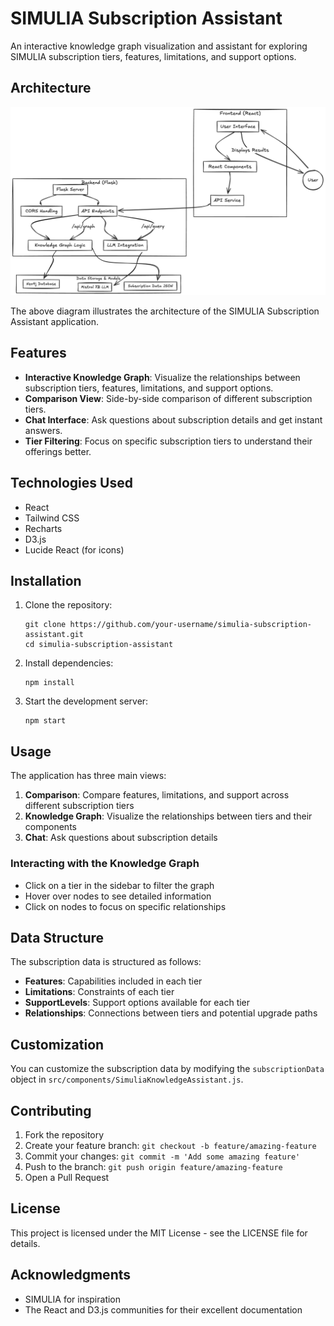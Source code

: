 # SIMULIA Subscription Assistant

An interactive knowledge graph visualization and assistant for exploring SIMULIA subscription tiers, features, limitations, and support options.

## Architecture

![Architecture Diagram](https://github.com/krishicago/Simulia_customer_support/blob/main/simulia-react-frontend/public/architecture.png)

The above diagram illustrates the architecture of the SIMULIA Subscription Assistant application.

## Features

- **Interactive Knowledge Graph**: Visualize the relationships between subscription tiers, features, limitations, and support options.
- **Comparison View**: Side-by-side comparison of different subscription tiers.
- **Chat Interface**: Ask questions about subscription details and get instant answers.
- **Tier Filtering**: Focus on specific subscription tiers to understand their offerings better.

## Technologies Used

- React
- Tailwind CSS
- Recharts
- D3.js
- Lucide React (for icons)

## Installation

1. Clone the repository:
   ```
   git clone https://github.com/your-username/simulia-subscription-assistant.git
   cd simulia-subscription-assistant
   ```

2. Install dependencies:
   ```
   npm install
   ```

3. Start the development server:
   ```
   npm start
   ```

## Usage

The application has three main views:

1. **Comparison**: Compare features, limitations, and support across different subscription tiers
2. **Knowledge Graph**: Visualize the relationships between tiers and their components
3. **Chat**: Ask questions about subscription details

### Interacting with the Knowledge Graph

- Click on a tier in the sidebar to filter the graph
- Hover over nodes to see detailed information
- Click on nodes to focus on specific relationships

## Data Structure

The subscription data is structured as follows:

- **Features**: Capabilities included in each tier
- **Limitations**: Constraints of each tier
- **SupportLevels**: Support options available for each tier
- **Relationships**: Connections between tiers and potential upgrade paths

## Customization

You can customize the subscription data by modifying the `subscriptionData` object in `src/components/SimuliaKnowledgeAssistant.js`.

## Contributing

1. Fork the repository
2. Create your feature branch: `git checkout -b feature/amazing-feature`
3. Commit your changes: `git commit -m 'Add some amazing feature'`
4. Push to the branch: `git push origin feature/amazing-feature`
5. Open a Pull Request

## License

This project is licensed under the MIT License - see the LICENSE file for details.

## Acknowledgments

- SIMULIA for inspiration
- The React and D3.js communities for their excellent documentation
